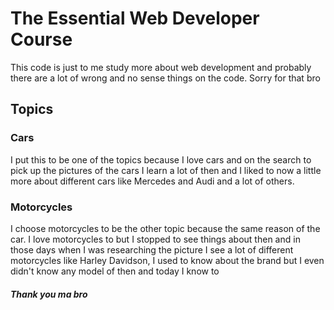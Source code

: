 # The Essential Web Developer Course
 This code is just to me study more about web development and probably there are a lot of wrong and no sense things on the code. Sorry for that bro 

## Topics

### Cars
 I put this to be one of the topics because I love cars and on the search to pick up the pictures of the cars I learn a lot of then and I liked to now a little more about different cars like Mercedes and Audi and a lot of others.

### Motorcycles
 I choose motorcycles to be the other topic because the same reason of the car. I love motorcycles to but I stopped to see things about then and in those days when I was researching the picture I see a lot of different motorcycles like Harley Davidson, I used to know about the brand but I even didn't know any model of then and today I know to

##### Thank you ma bro
